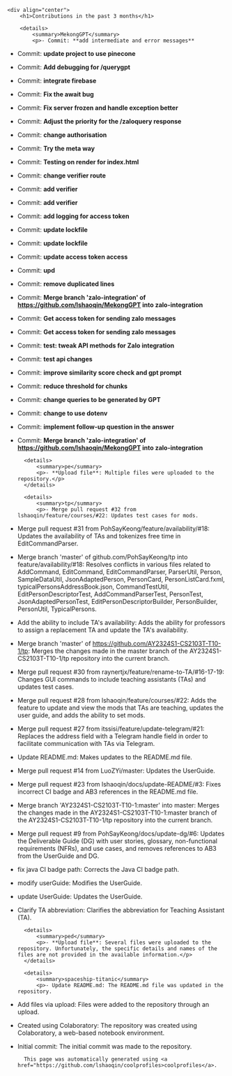 
    <div align="center">
        <h1>Contributions in the past 3 months</h1>
            
        <details>
            <summary>MekongGPT</summary>
            <p>- Commit: **add intermediate and error messages**
- Commit: **update project to use pinecone**
- Commit: **Add debugging for /querygpt**
- Commit: **integrate firebase**
- Commit: **Fix the await bug**
- Commit: **Fix server frozen and handle exception better**
- Commit: **Adjust the priority for the /zaloquery response**
- Commit: **change authorisation**
- Commit: **Try the meta way**
- Commit: **Testing on render for index.html**
- Commit: **change verifier route**
- Commit: **add verifier**
- Commit: **add verifier**
- Commit: **add logging for access token**
- Commit: **update lockfile**
- Commit: **update lockfile**
- Commit: **update access token access**
- Commit: **upd**
- Commit: **remove duplicated lines**
- Commit: **Merge branch 'zalo-integration' of https://github.com/lshaoqin/MekongGPT into zalo-integration**
- Commit: **Get access token for sending zalo messages**
- Commit: **Get access token for sending zalo messages**
- Commit: **test: tweak API methods for Zalo integration**
- Commit: **test api changes**
- Commit: **improve similarity score check and gpt prompt**
- Commit: **reduce threshold for chunks**
- Commit: **change queries to be generated by GPT**
- Commit: **change to use dotenv**
- Commit: **implement follow-up question in the answer**
- Commit: **Merge branch 'zalo-integration' of https://github.com/lshaoqin/MekongGPT into zalo-integration**</p>
        </details>
    
        <details>
            <summary>pe</summary>
            <p>- **Upload file**: Multiple files were uploaded to the repository.</p>
        </details>
    
        <details>
            <summary>tp</summary>
            <p>- Merge pull request #32 from lshaoqin/feature/courses/#22: Updates test cases for mods.
- Merge pull request #31 from PohSayKeong/feature/availability/#18: Updates the availability of TAs and tokenizes free time in EditCommandParser.
- Merge branch 'master' of github.com/PohSayKeong/tp into feature/availability/#18: Resolves conflicts in various files related to AddCommand, EditCommand, EditCommandParser, ParserUtil, Person, SampleDataUtil, JsonAdaptedPerson, PersonCard, PersonListCard.fxml, typicalPersonsAddressBook.json, CommandTestUtil, EditPersonDescriptorTest, AddCommandParserTest, PersonTest, JsonAdaptedPersonTest, EditPersonDescriptorBuilder, PersonBuilder, PersonUtil, TypicalPersons.
- Add the ability to include TA's availability: Adds the ability for professors to assign a replacement TA and update the TA's availability.
- Merge branch 'master' of https://github.com/AY2324S1-CS2103T-T10-1/tp: Merges the changes made in the master branch of the AY2324S1-CS2103T-T10-1/tp repository into the current branch.
- Merge pull request #30 from raynertjx/feature/rename-to-TA/#16-17-19: Changes GUI commands to include teaching assistants (TAs) and updates test cases.
- Merge pull request #28 from lshaoqin/feature/courses/#22: Adds the feature to update and view the mods that TAs are teaching, updates the user guide, and adds the ability to set mods.
- Merge pull request #27 from itssisi/feature/update-telegram/#21: Replaces the address field with a Telegram handle field in order to facilitate communication with TAs via Telegram.
- Update README.md: Makes updates to the README.md file.
- Merge pull request #14 from LuoZYi/master: Updates the UserGuide.
- Merge pull request #23 from lshaoqin/docs/update-README/#3: Fixes incorrect CI badge and AB3 references in the README.md file.
- Merge branch 'AY2324S1-CS2103T-T10-1:master' into master: Merges the changes made in the AY2324S1-CS2103T-T10-1:master branch of the AY2324S1-CS2103T-T10-1/tp repository into the current branch.
- Merge pull request #9 from PohSayKeong/docs/update-dg/#6: Updates the Deliverable Guide (DG) with user stories, glossary, non-functional requirements (NFRs), and use cases, and removes references to AB3 from the UserGuide and DG.
- fix java CI badge path: Corrects the Java CI badge path.
- modify userGuide: Modifies the UserGuide.
- update UserGuide: Updates the UserGuide.
- Clarify TA abbreviation: Clarifies the abbreviation for Teaching Assistant (TA).</p>
        </details>
    
        <details>
            <summary>ped</summary>
            <p>- **Upload file**: Several files were uploaded to the repository. Unfortunately, the specific details and names of the files are not provided in the available information.</p>
        </details>
    
        <details>
            <summary>spaceship-titanic</summary>
            <p>- Update README.md: The README.md file was updated in the repository.
- Add files via upload: Files were added to the repository through an upload.
- Created using Colaboratory: The repository was created using Colaboratory, a web-based notebook environment.
- Initial commit: The initial commit was made to the repository.</p>
        </details>
    
        This page was automatically generated using <a href="https://github.com/lshaoqin/coolprofiles>coolprofiles</a>.
    </div>
    